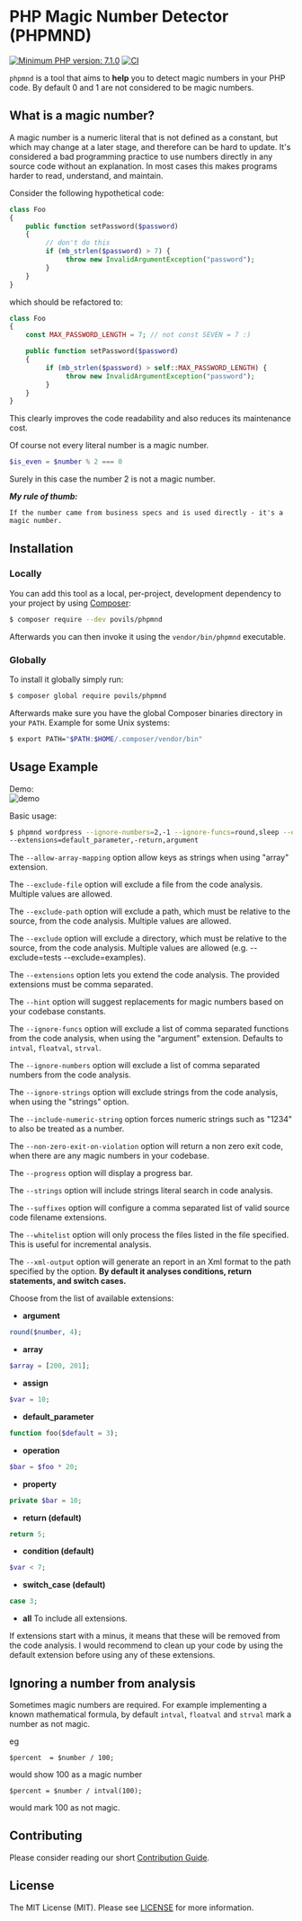 # PHP Magic Number Detector (PHPMND)

[![Minimum PHP version: 7.1.0](https://img.shields.io/badge/php-7.1.0%2B-blue.svg)](https://packagist.org/packages/phpmnd/phpmnd)
[![CI](https://github.com/sidz/phpmnd/workflows/CI/badge.svg?branch=master)](https://github.com/sidz/phpmnd)

`phpmnd` is a tool that aims to **help** you to detect magic numbers in your PHP code. By default 0 and 1 are not considered to be magic numbers.

## What is a magic number?
A magic number is a numeric literal that is not defined as a constant, but which may change at a later stage, and therefore can be hard to update. It's considered a bad programming practice to use numbers directly in any source code without an explanation. In most cases this makes programs harder to read, understand, and maintain.

Consider the following hypothetical code:

```php
class Foo
{
    public function setPassword($password)
    {
         // don't do this
         if (mb_strlen($password) > 7) {
              throw new InvalidArgumentException("password");
         }
    }
}
```
which should be refactored to:
```php
class Foo
{
    const MAX_PASSWORD_LENGTH = 7; // not const SEVEN = 7 :)

    public function setPassword($password)
    {
         if (mb_strlen($password) > self::MAX_PASSWORD_LENGTH) {
              throw new InvalidArgumentException("password");
         }
    }
}
```
This clearly improves the code readability and also reduces its maintenance cost.

Of course not every literal number is a magic number.
```php
$is_even = $number % 2 === 0
```
Surely in this case the number 2 is not a magic number.

***My rule of thumb:***
```
If the number came from business specs and is used directly - it's a magic number.
```
## Installation

### Locally

You can add this tool as a local, per-project, development dependency to your project by using [Composer](https://getcomposer.org/):

```bash
$ composer require --dev povils/phpmnd
```

Afterwards you can then invoke it using the `vendor/bin/phpmnd` executable.

### Globally
To install it globally simply run:

```bash
$ composer global require povils/phpmnd
```

Afterwards make sure you have the global Composer binaries directory in your ``PATH``. Example for some Unix systems:

```bash
$ export PATH="$PATH:$HOME/.composer/vendor/bin"
```

## Usage Example

Demo:  
![demo](./demo.gif)

Basic usage:

```bash
$ phpmnd wordpress --ignore-numbers=2,-1 --ignore-funcs=round,sleep --exclude=tests --progress \
--extensions=default_parameter,-return,argument
```

The ``--allow-array-mapping`` option allow keys as strings when using "array" extension.

The ``--exclude-file`` option will exclude a file from the code analysis. Multiple values are allowed.

The ``--exclude-path`` option will exclude a path, which must be relative to the source, from the code analysis. Multiple values are allowed.

The ``--exclude`` option will exclude a directory, which must be relative to the source, from the code analysis. Multiple values are allowed (e.g. --exclude=tests --exclude=examples).

The ``--extensions`` option lets you extend the code analysis. The provided extensions must be comma separated.

The ``--hint`` option will suggest replacements for magic numbers based on your codebase constants.

The ``--ignore-funcs`` option will exclude a list of comma separated functions from the code analysis, when using the "argument" extension. Defaults to `intval`, `floatval`, `strval`.

The ``--ignore-numbers`` option will exclude a list of comma separated numbers from the code analysis.

The ``--ignore-strings`` option will exclude strings from the code analysis, when using the "strings" option.

The ``--include-numeric-string`` option forces numeric strings such as "1234" to also be treated as a number.

The ``--non-zero-exit-on-violation`` option will return a non zero exit code, when there are any magic numbers in your codebase.

The ``--progress`` option will display a progress bar.

The ``--strings`` option will include strings literal search in code analysis.

The ``--suffixes`` option will configure a comma separated list of valid source code filename extensions.

The ``--whitelist`` option will only process the files listed in the file specified. This is useful for incremental analysis.

The ``--xml-output`` option will generate an report in an Xml format to the path specified by the option.
**By default it analyses conditions, return statements, and switch cases.**

Choose from the list of available extensions:

* **argument**
```php
round($number, 4);
```
* **array**
```php
$array = [200, 201];
```
* **assign**
```php
$var = 10;
```
* **default_parameter**
```php
function foo($default = 3);
```
* **operation**
```php
$bar = $foo * 20;
```
* **property**
```php
private $bar = 10;
```
* **return (default)**
```php
return 5;
```
 * **condition (default)**
```php
$var < 7;
```
* **switch_case (default)**
```php
case 3;
```
* **all**
To include all extensions.

If extensions start with a minus, it means that these will be removed from the code analysis. I would recommend to clean up your code by using the default extension before using any of these extensions.

## Ignoring a number from analysis

Sometimes magic numbers are required. For example implementing a known mathematical formula, by default `intval`, `floatval` and `strval` mark a number as not magic.

eg

```
$percent  = $number / 100;
```
would show 100 as a magic number

```
$percent = $number / intval(100);
```
would mark 100 as not magic.

## Contributing

Please consider reading our short [Contribution Guide][contribution guide].

## License

The MIT License (MIT). Please see [LICENSE](LICENSE) for more information.

[contribution guide]: .github/CONTRIBUTING.md
